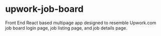 # upwork-job-board

Front End React based multipage app designed to resemble Upwork.com job board login page, job listing page, and job details page. 


